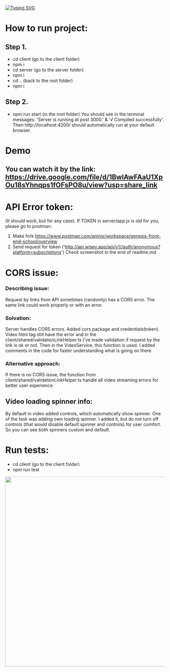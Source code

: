 <a href="https://git.io/typing-svg"><img src="https://readme-typing-svg.demolab.com?font=Crimson+Text&weight=600&size=30&pause=1000&color=000000&center=true&vCenter=true&multiline=true&width=800&height=60&lines=%F0%9F%91%8B+Hello+and+Welcome." alt="Typing SVG" /></a>

# How to run project:

## Step 1.
- cd client (go to the client folder)
- npm i
- cd server (go to the server folder)
- npm i
- cd .. (back to the root folder)
- npm i

## Step 2.
- npm run start (in the root folder)
You should see in the terminal messages: 'Server is running at post 3000.' &  '√ Compiled successfully'. 
Then http://localhost:4200/ should automatically run at your default browser.

# Demo

## You can watch it by the link: https://drive.google.com/file/d/1BwlAwFAaU1XpOu18sYhnqps1fOFsPO8u/view?usp=share_link

# API Error token:
(It should work, but for any case).
If TOKEN in server/app.js is old for you, please go to postman:
1) Make fork https://www.postman.com/aninix/workspace/genesis-front-end-school/overview
2) Send request for token ('http://api.wisey.app/api/v1//auth/anonymous?platform=subscriptions')
Check screenshot in the end of readme.md

# CORS issue: 

### Describing issue:
Request by links from API sometimes (randomly) has a CORS error.
The same link could work properly or with an error.

### Solvation:
Server handles CORS errors. Added cors package and credentials(token).
Video html tag still have the error and in the client/shared/validationLinkHelper.ts I've made validation if request by the link is ok or not. Then in the VideoService, this function is used. I added comments in the code for faster understanding what is going on there. 

### Alternative approach:
If there is no CORS issue, the function from client/shared/validationLinkHelper.ts handle all video streaming errors for better user experience.

## Video loading spinner info:
By default in video added controls, which automatically show spinner. One of the task was adding own loading spinner. I added it, but do not turn off controls (that would disable default spinner and controls) for user comfort. So you can see both spinners custom and default.

# Run tests: 
- cd client (go to the client folder)
- npm run test 

<img width="600" src="https://user-images.githubusercontent.com/78938313/226197551-90d70931-8f8d-4144-b5bb-494dfd2a559d.png" />

